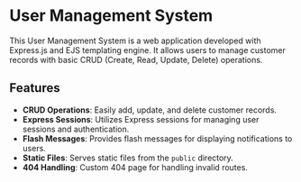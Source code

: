 # User Management System

This User Management System is a web application developed with Express.js and EJS templating engine. It allows users to manage customer records with basic CRUD (Create, Read, Update, Delete) operations.

## Features

- **CRUD Operations**: Easily add, update, and delete customer records.
- **Express Sessions**: Utilizes Express sessions for managing user sessions and authentication.
- **Flash Messages**: Provides flash messages for displaying notifications to users.
- **Static Files**: Serves static files from the `public` directory.
- **404 Handling**: Custom 404 page for handling invalid routes.

